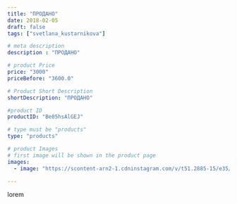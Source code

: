 ```yaml
---
title: "ПРОДАНО"
date: 2018-02-05
draft: false
tags: ["svetlana_kustarnikova"]

# meta description
description : "ПРОДАНО"

# product Price
price: "3000"
priceBefore: "3600.0"

# Product Short Description
shortDescription: "ПРОДАНО"

#product ID
productID: "Be05hsAlGEJ"

# type must be "products"
type: "products"

# product Images
# first image will be shown in the product page
images:
  - image: "https://scontent-arn2-1.cdninstagram.com/v/t51.2885-15/e35/26869421_2094621587489858_3769029240431837184_n.jpg?se=7&tp=1&_nc_ht=scontent-arn2-1.cdninstagram.com&_nc_cat=102&_nc_ohc=n8TF7aCI3SMAX9-fT-w&ccb=7-4&oh=f441a9ba9d99970351499baaf680d116&oe=60836732&ig_cache_key=MTcwODI0MzE2MjMyODQ5MDI0OQ%3D%3D.2-ccb7-4"

---
```

lorem
